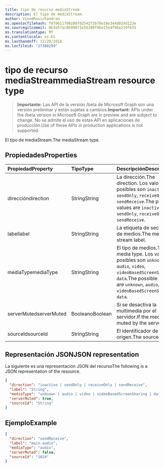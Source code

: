 ```yaml
---
title: tipo de recurso mediaStream
description: El tipo de mediaStream.
author: VinodRavichandran
ms.openlocfilehash: f870611700289f0254272b78e18e344d02dd123e
ms.sourcegitcommit: 0b3a57ac8b99871e56389f9be15e4f96e219f635
ms.translationtype: MT
ms.contentlocale: es-ES
ms.lasthandoff: 12/20/2018
ms.locfileid: "27380299"
---
```

# <a name="mediastream-resource-type"></a><span data-ttu-id="2b2b3-103">tipo de recurso mediaStream</span><span class="sxs-lookup"><span data-stu-id="2b2b3-103">mediaStream resource type</span></span>

> <span data-ttu-id="2b2b3-104">**Importante:** Las API de la versión /beta de Microsoft Graph son una versión preliminar y están sujetas a cambios.</span><span class="sxs-lookup"><span data-stu-id="2b2b3-104">**Important:** APIs under the /beta version in Microsoft Graph are in preview and are subject to change.</span></span> <span data-ttu-id="2b2b3-105">No se admite el uso de estas API en aplicaciones de producción.</span><span class="sxs-lookup"><span data-stu-id="2b2b3-105">Use of these APIs in production applications is not supported.</span></span>

<span data-ttu-id="2b2b3-106">El tipo de mediaStream.</span><span class="sxs-lookup"><span data-stu-id="2b2b3-106">The mediaStream type.</span></span>

## <a name="properties"></a><span data-ttu-id="2b2b3-107">Propiedades</span><span class="sxs-lookup"><span data-stu-id="2b2b3-107">Properties</span></span>

| <span data-ttu-id="2b2b3-108">Propiedad</span><span class="sxs-lookup"><span data-stu-id="2b2b3-108">Property</span></span>    | <span data-ttu-id="2b2b3-109">Tipo</span><span class="sxs-lookup"><span data-stu-id="2b2b3-109">Type</span></span>    | <span data-ttu-id="2b2b3-110">Descripción</span><span class="sxs-lookup"><span data-stu-id="2b2b3-110">Description</span></span>                                                                                                   |
| :---------- | :------ | :------------------------------------------------------------------------------------------------------------ |
| <span data-ttu-id="2b2b3-111">dirección</span><span class="sxs-lookup"><span data-stu-id="2b2b3-111">direction</span></span>   | <span data-ttu-id="2b2b3-112">String</span><span class="sxs-lookup"><span data-stu-id="2b2b3-112">String</span></span>  | <span data-ttu-id="2b2b3-113">La dirección.</span><span class="sxs-lookup"><span data-stu-id="2b2b3-113">The direction.</span></span> <span data-ttu-id="2b2b3-114">Los valores posibles son `inactive`, `sendOnly`, `receiveOnly`, `sendReceive`.</span><span class="sxs-lookup"><span data-stu-id="2b2b3-114">The possible values are `inactive`, `sendOnly`, `receiveOnly`, `sendReceive`.</span></span>                  |
| <span data-ttu-id="2b2b3-115">label</span><span class="sxs-lookup"><span data-stu-id="2b2b3-115">label</span></span>       | <span data-ttu-id="2b2b3-116">String</span><span class="sxs-lookup"><span data-stu-id="2b2b3-116">String</span></span>  | <span data-ttu-id="2b2b3-117">La etiqueta de secuencia de medios.</span><span class="sxs-lookup"><span data-stu-id="2b2b3-117">The media stream label.</span></span>                                                                                       |
| <span data-ttu-id="2b2b3-118">mediaType</span><span class="sxs-lookup"><span data-stu-id="2b2b3-118">mediaType</span></span>   | <span data-ttu-id="2b2b3-119">String</span><span class="sxs-lookup"><span data-stu-id="2b2b3-119">String</span></span>  | <span data-ttu-id="2b2b3-120">El tipo de medios.</span><span class="sxs-lookup"><span data-stu-id="2b2b3-120">The media type.</span></span> <span data-ttu-id="2b2b3-121">Los valores posibles son `unknown`, `audio`, `video`, `videoBasedScreenSharing`, `data`.</span><span class="sxs-lookup"><span data-stu-id="2b2b3-121">The possible value are `unknown`, `audio`, `video`, `videoBasedScreenSharing`, `data`.</span></span>        |
| <span data-ttu-id="2b2b3-122">serverMuted</span><span class="sxs-lookup"><span data-stu-id="2b2b3-122">serverMuted</span></span> | <span data-ttu-id="2b2b3-123">Booleano</span><span class="sxs-lookup"><span data-stu-id="2b2b3-123">Boolean</span></span> | <span data-ttu-id="2b2b3-124">Si se desactiva la multimedia por el servidor.</span><span class="sxs-lookup"><span data-stu-id="2b2b3-124">If the media is muted by the server.</span></span>                                                                          |
| <span data-ttu-id="2b2b3-125">sourceId</span><span class="sxs-lookup"><span data-stu-id="2b2b3-125">sourceId</span></span>    | <span data-ttu-id="2b2b3-126">String</span><span class="sxs-lookup"><span data-stu-id="2b2b3-126">String</span></span>  | <span data-ttu-id="2b2b3-127">El identificador de origen.</span><span class="sxs-lookup"><span data-stu-id="2b2b3-127">The source ID.</span></span>                                                                                                |

## <a name="json-representation"></a><span data-ttu-id="2b2b3-128">Representación JSON</span><span class="sxs-lookup"><span data-stu-id="2b2b3-128">JSON representation</span></span>

<span data-ttu-id="2b2b3-129">La siguiente es una representación JSON del recurso</span><span class="sxs-lookup"><span data-stu-id="2b2b3-129">The following is a JSON representation of the resource.</span></span>

<!-- {
  "blockType": "resource",
  "optionalProperties": [
    "serverMuted"
  ],
  "@odata.type": "microsoft.graph.mediaStream"
}-->
```json
{
  "direction": "inactive | sendOnly | receiveOnly | sendReceive",
  "label": "String",
  "mediaType": "unknown | audio | video | videoBasedScreenSharing | data",
  "serverMuted": true,
  "sourceId": "String"
}
```

## <a name="example"></a><span data-ttu-id="2b2b3-130">Ejemplo</span><span class="sxs-lookup"><span data-stu-id="2b2b3-130">Example</span></span>

<!-- {
  "blockType": "example",
  "@odata.type": "microsoft.graph.mediaStream"
}-->
```json
{
  "direction": "sendReceive",
  "label": "main-audio",
  "mediaType": "audio",
  "serverMuted": false,
  "sourceId": "1024"
}
```

<!-- uuid: 8fcb5dbc-d5aa-4681-8e31-b001d5168d79
2015-10-25 14:57:30 UTC -->
<!-- {
  "type": "#page.annotation",
  "description": "mediaStream resource",
  "keywords": "",
  "section": "documentation",
  "tocPath": ""
}-->
